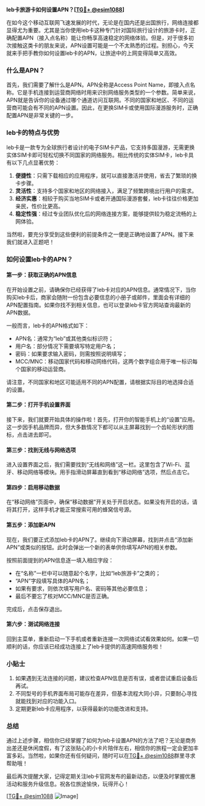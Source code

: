 **leb卡旅游卡如何设置APN？[[TG💪+ @esim1088](https://t.me/s/esim1088)]**

在如今这个移动互联网飞速发展的时代，无论是在国内还是出国旅行，网络连接都显得尤为重要。尤其是当你使用leb卡这种专门针对国际旅行设计的旅游卡时，正确配置APN（接入点名称）能让你畅享高速稳定的网络体验。但是，对于很多初次接触这类卡的朋友来说，APN设置可能是一个不太熟悉的过程。别担心，今天就来手把手教你如何设置leb卡的APN，让旅途中的上网变得简单又高效。

### 什么是APN？

首先，我们需要了解什么是APN。APN全称是Access Point Name，即接入点名称。它是手机连接到运营商网络时用来识别网络服务类型的一个参数。简单来说，APN就是告诉你的设备通过哪个通道访问互联网。不同的国家和地区、不同的运营商可能会有不同的APN设置。因此，在更换SIM卡或使用国际漫游服务时，正确配置APN是非常关键的一步。

### leb卡的特点与优势

leb卡是一款专为全球旅行者设计的电子SIM卡产品，它支持多国漫游，无需更换实体SIM卡即可轻松切换不同国家的网络服务。相比传统的实体SIM卡，leb卡具有以下几点显著优势：

1. **便捷性**：只需下载相应的应用程序，就可以直接激活并使用，省去了繁琐的换卡步骤。
2. **灵活性**：支持多个国家和地区的网络接入，满足了频繁跨境出行用户的需求。
3. **经济实惠**：相较于购买当地SIM卡或者开通国际漫游套餐，leb卡往往价格更加亲民，性价比更高。
4. **稳定性强**：经过专业团队优化后的网络连接方案，能够提供较为稳定流畅的上网体验。

当然啦，要充分享受到这些便利的前提条件之一便是正确地设置了APN。接下来我们就进入正题吧！

### 如何设置leb卡的APN？

#### 第一步：获取正确的APN信息

在开始设置之前，请确保你已经获得了leb卡对应的APN信息。通常情况下，当你购买leb卡后，商家会随附一份包含必要信息的小册子或邮件，里面会有详细的APN配置指南。如果你找不到相关信息，也可以登录leb卡官方网站查询最新的APN数据。

一般而言，leb卡的APN格式如下：
- APN名：通常为“leb”或其他类似标识符；
- 用户名：部分情况下需要填写特定用户名；
- 密码：如果要求输入密码，则需按照说明填写；
- MCC/MNC：移动国家代码和移动网络代码，这两个数字组合用于唯一标识每个国家的移动运营商。

请注意，不同国家和地区可能适用不同的APN配置，请根据实际目的地选择合适的设置。

#### 第二步：打开手机设置界面

接下来，我们就要开始具体的操作啦！首先，打开你的智能手机上的“设置”应用。这一步因手机品牌而异，但大多数情况下都可以从主屏幕找到一个齿轮形状的图标，点击进去即可。

#### 第三步：找到无线与网络选项

进入设置界面之后，我们需要找到“无线和网络”这一栏。这里包含了Wi-Fi、蓝牙、移动网络等模块。用手指滑动屏幕直到看到“移动网络”选项，然后点击它。

#### 第四步：启用移动数据

在“移动网络”页面中，确保“移动数据”开关处于开启状态。如果没有开启的话，请将其打开，这样手机才能正常搜索可用的蜂窝信号源。

#### 第五步：添加新APN

现在，我们要正式添加leb卡的APN了。继续向下滑动屏幕，找到并点击“添加新APN”或类似的按钮。此时会弹出一个新的表单供你填写APN的相关参数。

按照前面提到的APN信息逐一填入相应字段：
- 在“名称”一栏中可以随意起个名字，比如“leb旅游卡”之类的；
- “APN”字段填写具体的APN名；
- 如果有要求，则依次填写用户名、密码等其他必要信息；
- 最后不要忘了核对MCC/MNC是否正确。

完成后，点击保存退出。

#### 第六步：测试网络连接

回到主菜单，重新启动一下手机或者重新连接一次网络试试看效果如何。如果一切顺利的话，你应该已经成功连接上了leb卡提供的高速网络服务啦！

### 小贴士

1. 如果遇到无法连接的问题，建议检查APN信息是否有误，或者尝试重启设备后再试。
2. 不同型号的手机界面布局可能存在差异，但基本流程大同小异，只要耐心寻找就能找到对应的功能入口。
3. 定期更新leb卡应用程序，以获得最新的功能改进和支持。

### 总结

通过上述步骤，相信你已经掌握了如何为leb卡设置APN的方法了吧？无论是商务出差还是休闲度假，有了这张贴心的小卡片陪伴左右，相信你的旅程一定会更加丰富多彩。当然啦，如果你还有任何疑问，随时可以在[TG💪+ @esim1088](https://t.me/s/esim1088)群里寻求帮助哦！

最后再次提醒大家，记得定期关注leb卡官网发布的最新动态，以便及时掌握优惠活动和服务升级信息。祝各位旅途愉快，玩得开心！

[[TG💪+ @esim1088](https://t.me/s/esim1088) ![Image](https://i.postimg.cc/4NQfJmqS/Snipaste-2025-05-13-00-14-12.png)]